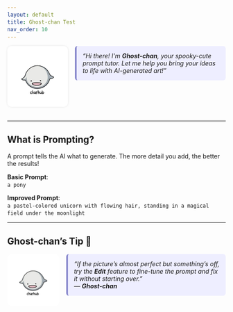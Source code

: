 ```yaml
---
layout: default
title: Ghost-chan Test
nav_order: 10
---
```


<!-- Ghost-chan with speech bubble -->
<div style="display: flex; align-items: flex-start; gap: 1rem; margin-bottom: 2rem;">

  <!-- Character image -->
  <img src="/assets/ghostchan.png" alt="Ghost-chan" style="width: 140px; border-radius: 10px; box-shadow: 0 0 5px rgba(0,0,0,0.1);" />

  <!-- Speech bubble with new style -->
  <div style="background-color: #eef; border-left: 4px solid #88c; padding: 1em; border-radius: 6px; font-style: italic; max-width: 600px;">
    <p style="margin: 0;">
      “Hi there! I'm <strong>Ghost-chan</strong>, your spooky-cute prompt tutor. Let me help you bring your ideas to life with AI-generated art!”
    </p>
  </div>

</div>

---

## What is Prompting?

A prompt tells the AI what to generate. The more detail you add, the better the results!

**Basic Prompt**:  
`a pony`

**Improved Prompt**:  
`a pastel-colored unicorn with flowing hair, standing in a magical field under the moonlight`

---

## Ghost-chan’s Tip 👻

<div style="display: flex; align-items: flex-start; gap: 1rem; margin-top: 1rem;">

  <img src="/assets/ghostchan.png" alt="Ghost-chan" style="width: 120px; border-radius: 10px;" />

  <div style="background-color: #eef; border-left: 4px solid #88c; padding: 1em; border-radius: 6px; font-style: italic; max-width: 600px;">
    <p style="margin: 0;">
      “If the picture’s almost perfect but something’s off, try the <strong>Edit</strong> feature to fine-tune the prompt and fix it without starting over.”
    </p>
    <p style="margin: 0;">
      — <strong>Ghost-chan</strong>
    </p>
  </div>

</div>
